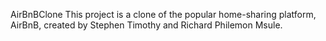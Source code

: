 AirBnBClone
This project is a clone of the popular home-sharing platform, AirBnB, created by Stephen Timothy and Richard Philemon Msule.

